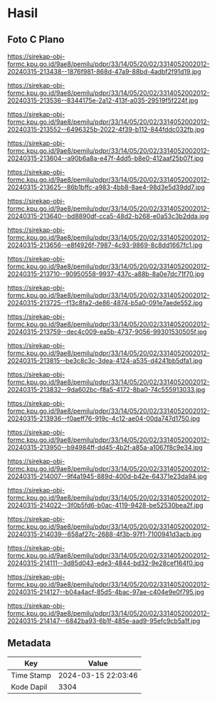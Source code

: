 # Hasil

## Foto C Plano

https://sirekap-obj-formc.kpu.go.id/9ae8/pemilu/pdpr/33/14/05/20/02/3314052002012-20240315-213438--1876f981-868d-47a9-88bd-4adbf2f91d19.jpg

https://sirekap-obj-formc.kpu.go.id/9ae8/pemilu/pdpr/33/14/05/20/02/3314052002012-20240315-213536--8344175e-2a12-413f-a035-29519f5f224f.jpg

https://sirekap-obj-formc.kpu.go.id/9ae8/pemilu/pdpr/33/14/05/20/02/3314052002012-20240315-213552--6496325b-2022-4f39-b112-844fddc032fb.jpg

https://sirekap-obj-formc.kpu.go.id/9ae8/pemilu/pdpr/33/14/05/20/02/3314052002012-20240315-213604--a90b6a8a-e47f-4dd5-b8e0-412aaf25b07f.jpg

https://sirekap-obj-formc.kpu.go.id/9ae8/pemilu/pdpr/33/14/05/20/02/3314052002012-20240315-213625--86b1bffc-a983-4bb8-8ae4-98d3e5d39dd7.jpg

https://sirekap-obj-formc.kpu.go.id/9ae8/pemilu/pdpr/33/14/05/20/02/3314052002012-20240315-213640--bd8890df-cca5-48d2-b268-e0a53c3b2dda.jpg

https://sirekap-obj-formc.kpu.go.id/9ae8/pemilu/pdpr/33/14/05/20/02/3314052002012-20240315-213656--e8f4926f-7987-4c93-9869-8c8dd1667fc1.jpg

https://sirekap-obj-formc.kpu.go.id/9ae8/pemilu/pdpr/33/14/05/20/02/3314052002012-20240315-213710--90950558-9937-437c-a88b-8a0e7dc71f70.jpg

https://sirekap-obj-formc.kpu.go.id/9ae8/pemilu/pdpr/33/14/05/20/02/3314052002012-20240315-213725--f13c8fa2-de86-4874-b5a0-091e7aede552.jpg

https://sirekap-obj-formc.kpu.go.id/9ae8/pemilu/pdpr/33/14/05/20/02/3314052002012-20240315-213759--dec4c009-ea5b-4737-9056-99301530505f.jpg

https://sirekap-obj-formc.kpu.go.id/9ae8/pemilu/pdpr/33/14/05/20/02/3314052002012-20240315-213815--be3c8c3c-3dea-4124-a535-d4241bb5dfa1.jpg

https://sirekap-obj-formc.kpu.go.id/9ae8/pemilu/pdpr/33/14/05/20/02/3314052002012-20240315-213832--9da602bc-f8a5-4172-8ba0-74c555913033.jpg

https://sirekap-obj-formc.kpu.go.id/9ae8/pemilu/pdpr/33/14/05/20/02/3314052002012-20240315-213936--f0aeff76-919c-4c12-ae04-00da747d1750.jpg

https://sirekap-obj-formc.kpu.go.id/9ae8/pemilu/pdpr/33/14/05/20/02/3314052002012-20240315-213950--b94984ff-dd45-4b2f-a85a-a1067f8c9e34.jpg

https://sirekap-obj-formc.kpu.go.id/9ae8/pemilu/pdpr/33/14/05/20/02/3314052002012-20240315-214007--9f4a1945-889d-400d-b42e-64371e23da94.jpg

https://sirekap-obj-formc.kpu.go.id/9ae8/pemilu/pdpr/33/14/05/20/02/3314052002012-20240315-214022--3f0b5fd6-b0ac-4119-9428-be52530bea2f.jpg

https://sirekap-obj-formc.kpu.go.id/9ae8/pemilu/pdpr/33/14/05/20/02/3314052002012-20240315-214039--658af27c-2688-4f3b-97f1-7100941d3acb.jpg

https://sirekap-obj-formc.kpu.go.id/9ae8/pemilu/pdpr/33/14/05/20/02/3314052002012-20240315-214111--3d85d043-ede3-4844-bd32-9e28cef164f0.jpg

https://sirekap-obj-formc.kpu.go.id/9ae8/pemilu/pdpr/33/14/05/20/02/3314052002012-20240315-214127--b04a4acf-85d5-4bac-97ae-c404e9e0f795.jpg

https://sirekap-obj-formc.kpu.go.id/9ae8/pemilu/pdpr/33/14/05/20/02/3314052002012-20240315-214147--6842ba93-6b1f-485e-aad9-95efc9cb5a1f.jpg


## Metadata

| Key        | Value               |
| ---------- | ------------------- |
| Time Stamp | 2024-03-15 22:03:46 |
| Kode Dapil | 3304                |



